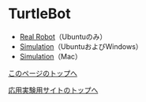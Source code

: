 # TurtleBot

- [Real Robot](https://stl-apu.github.io/advanced_experiment_2022/ros_turtlebot_real_robot)（Ubuntuのみ）
- [Simulation](https://stl-apu.github.io/advanced_experiment_2022/ros_turtlebot_simulation)（UbuntuおよびWindows）
- [Simulation](https://stl-apu.github.io/advanced_experiment_2022/ros_turtlebot_simulation_mac)（Mac）

[このページのトップへ](#)

[応用実験用サイトのトップへ](https://stl-apu.github.io/advanced_experiment_2022/)
